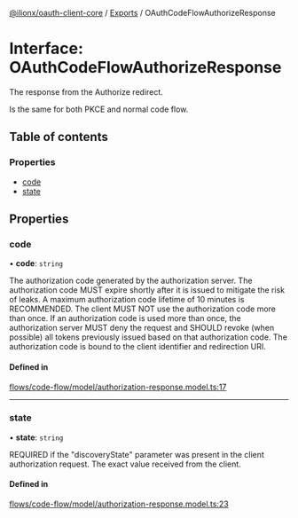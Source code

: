 [@ilionx/oauth-client-core](../README.md) / [Exports](../modules.md) / OAuthCodeFlowAuthorizeResponse

# Interface: OAuthCodeFlowAuthorizeResponse

The response from the Authorize redirect.

Is the same for both PKCE and normal code flow.

## Table of contents

### Properties

- [code](OAuthCodeFlowAuthorizeResponse.md#code)
- [state](OAuthCodeFlowAuthorizeResponse.md#state)

## Properties

### code

• **code**: `string`

The authorization code generated by the authorization server. The
authorization code MUST expire shortly after it is issued to mitigate the
risk of leaks.  A maximum authorization code lifetime of 10 minutes is
RECOMMENDED. The client MUST NOT use the authorization code more than once.
If an authorization code is used more than once, the authorization server
MUST deny the request and SHOULD revoke (when possible) all tokens
previously issued based on that authorization code.  The authorization code
is bound to the client identifier and redirection URI.

#### Defined in

[flows/code-flow/model/authorization-response.model.ts:17](https://github.com/Q24/oauth-client/blob/d927bd3/packages/oauth-client-core/src/flows/code-flow/model/authorization-response.model.ts#L17)

___

### state

• **state**: `string`

REQUIRED if the "discoveryState" parameter was present in the client authorization
request. The exact value received from the client.

#### Defined in

[flows/code-flow/model/authorization-response.model.ts:23](https://github.com/Q24/oauth-client/blob/d927bd3/packages/oauth-client-core/src/flows/code-flow/model/authorization-response.model.ts#L23)
